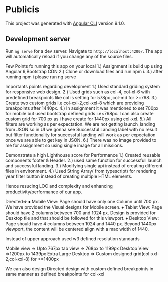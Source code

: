 # Publicis

This project was generated with [Angular CLI](https://github.com/angular/angular-cli) version 9.1.0.

## Development server

Run `ng serve` for a dev server. Navigate to `http://localhost:4200/`. The app will automatically reload if you change any of the source files.

Few Points fo running this app on your local
1.) Assignment is build up using Angular 9,Bootstrap CDN
2.) Clone or download files and run npm i.
3.) after running npm i please run ng serve

Importants points regarding development 
1.) Used standard griding system for responsive web design.
2.) Used grids such as col-4, col-xl-6 with predefined breakpoints like col is setting for 578px ,col-md for >=768.
3.) Create two custom grids i.e col-xxl-2,col-xxl-8 which are providing breakpoints after 1440px.
4.) In assignment it was mentioned to set 700px for mobile but used bootstrap defined grids i.e<768px. I can also create custom grid for 700 px as i have create for 1440px using col-xxl.
5.) All filters are working as per expectation. We are not getting launch_landing from JSON so in UI we gonna see Successful Landing label with no result but filter functionality for successful landing will work as per expectation once we are able to get key in JSON.
6.) There was no image provided to me for assignment so using single image for all missions.

Demonstrate a high Lighthouse score for Performance
1.) Created reusable components footer & Header.
2.) used same function for successfull launch and successful landing.
3.) Modifying single api instead of creating different files in environment.
4.) Used String Array( from typescript) for rendering year filter button instead of creating multiple HTML elements.

Hence resucing LOC and complexity and enhancing productivity/performance of our app.














Directed=>
⦁	Mobile View: Page should have only one Column until 700 px. We have provided the Visual designs for Mobile screen.
⦁	Tablet View: Page should have 2 columns between 700 and 1024 px. Design is provided for Desktop tile and that should be followed for this viewport.
⦁	Desktop View: Page should have 4 columns between 1024 and 1440 px. Beyond 1440px viewport,  the content will be centered align with a max width of 1440.

Instead of upper approach used w3 defined resolution standards

Mobile view => Upto 767px
tab view => 768px to 1199px
Desktop View =>1200px to 1439px
Extra Large Desktop => Custom designed grid(col-xxl-2,col-xxl-8) for >=1400px 

We can also design Directed design with custom defined breakpoints in same manner as defined breakpoints for col-xxl 










